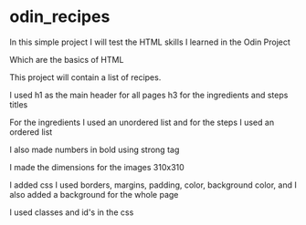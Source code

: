 # odin_recipes

In this simple project I will test the HTML skills I learned in the Odin Project

Which are the basics of HTML

This project will contain a list of recipes. 

I used h1 as the main header for all pages
h3 for the ingredients and steps titles

For the ingredients I used an unordered list and for the steps I used an ordered list

I also made numbers in bold using strong tag

I made the dimensions for the images 310x310

I added css I used borders, margins, padding, color, background color, and I also added a background for the whole page

I used classes and id's in the css